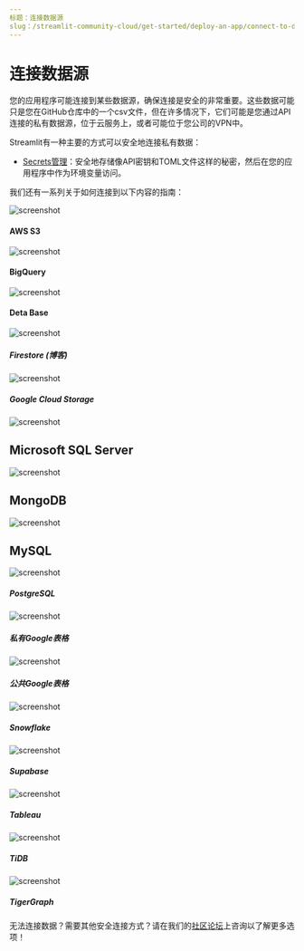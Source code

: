 ```yaml
---
标题：连接数据源
slug：/streamlit-community-cloud/get-started/deploy-an-app/connect-to-data-sources
---
```


# 连接数据源

您的应用程序可能连接到某些数据源，确保连接是安全的非常重要。这些数据可能只是您在GitHub仓库中的一个csv文件，但在许多情况下，它们可能是您通过API连接的私有数据源，位于云服务上，或者可能位于您公司的VPN中。

Streamlit有一种主要的方式可以安全地连接私有数据：

- [Secrets管理](/streamlit-community-cloud/get-started/deploy-an-app/connect-to-data-sources/secrets-management)：安全地存储像API密钥和TOML文件这样的秘密，然后在您的应用程序中作为环境变量访问。

我们还有一系列关于如何连接到以下内容的指南：

<DataSourcesContainer>
<DataSourcesCard href="/knowledge-base/tutorials/databases/aws-s3">

![screenshot](/images/databases/s3.png)

#### AWS S3

</DataSourcesCard>

</DataSourcesCard>

![screenshot](/images/databases/bigquery.png)

#### BigQuery

</DataSourcesCard>

</DataSourcesCard>

![screenshot](/images/databases/deta-base.png)

#### Deta Base

</DataSourcesCard>

<DataSourcesCard href="https://blog.streamlit.io/streamlit-firestore/">

<Image pure alt="screenshot" src="/images/databases/firestore.png" />

<h5>Firestore (博客)</h5>

</DataSourcesCard>

<DataSourcesCard href="/knowledge-base/tutorials/databases/gcs">

<Image pure alt="screenshot" src="/images/databases/gcs.png" />

<h5>Google Cloud Storage</h5>

</DataSourcesCard>

<DataSourcesCard href="/knowledge-base/tutorials/databases/mssql">

![screenshot](/images/databases/mssql.png)

## Microsoft SQL Server

</DataSourcesCard>

</DataSourcesCard>

![screenshot](/images/databases/mongodb.png)

## MongoDB

</DataSourcesCard>

</DataSourcesCard>

![screenshot](/images/databases/mysql.png)

## MySQL

</DataSourcesCard>

<DataSourcesCard href="/knowledge-base/tutorials/databases/postgresql">

<Image pure alt="screenshot" src="/images/databases/postgresql.png" />

<h5>PostgreSQL</h5>

</DataSourcesCard>

<DataSourcesCard href="/knowledge-base/tutorials/databases/private-gsheet">

<Image pure alt="screenshot" src="/images/databases/gsheet.png" />

<h5>私有Google表格</h5>

</DataSourcesCard>

<DataSourcesCard href="/knowledge-base/tutorials/databases/public-gsheet">

<Image pure alt="screenshot" src="/images/databases/gsheet.png" />

<h5>公共Google表格</h5>

</DataSourcesCard>

<DataSourcesCard href="/knowledge-base/tutorials/databases/snowflake">

<Image pure alt="screenshot" src="/images/databases/snowflake.png" />

<h5>Snowflake</h5>

</DataSourcesCard>

<DataSourcesCard href="/knowledge-base/tutorials/databases/supabase">

<Image pure alt="screenshot" src="/images/databases/supabase.png" />

<h5>Supabase</h5>

</DataSourcesCard>

<DataSourcesCard href="/knowledge-base/tutorials/databases/tableau">

<Image pure alt="screenshot" src="/images/databases/tableau.png" />

<h5>Tableau</h5>

</DataSourcesCard>

<DataSourcesCard href="/knowledge-base/tutorials/databases/tidb">

<Image pure alt="screenshot" src="/images/databases/tidb.png" />

<h5>TiDB</h5>

</DataSourcesCard>

<DataSourcesCard href="/knowledge-base/tutorials/databases/tigergraph">

<Image pure alt="screenshot" src="/images/databases/tigergraph.png" />

<h5>TigerGraph</h5>

</DataSourcesCard>
</DataSourcesContainer>

<Note>

无法连接数据？需要其他安全连接方式？请在我们的[社区论坛](https://discuss.streamlit.io)上咨询以了解更多选项！

</Note>
